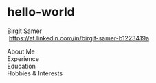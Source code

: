 # hello-world
<html>
 <head>
  
  Birgit Samer </head>
<br>
<img> 
https://at.linkedin.com/in/birgit-samer-b1223419a
<body> 
 About Me
<br> 
 Experience
<br> 
 Education
 <br>
 Hobbies & Interests </body>
 </html>
